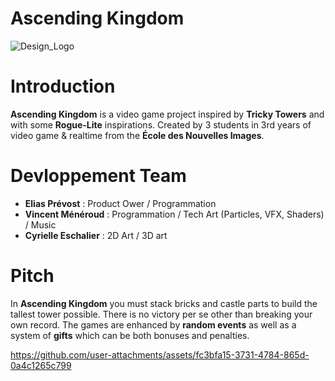 # Ascending Kingdom
![Design_Logo](https://github.com/user-attachments/assets/b893f0c5-42e1-4175-b9a6-de705f207df7)

# Introduction
**Ascending Kingdom** is a video game project inspired by **Tricky Towers** and with some **Rogue-Lite** inspirations. 
Created by 3 students in 3rd years of video game & realtime from the **École des Nouvelles Images**.

# Devloppement Team
- **Elias Prévost** : Product Ower / Programmation
- **Vincent Ménéroud** : Programmation / Tech Art (Particles, VFX, Shaders) / Music
- **Cyrielle Eschalier** : 2D Art / 3D art

# Pitch
In **Ascending Kingdom** you must stack bricks and castle parts to build the tallest tower possible. There is no victory per se other than breaking your own record. The games are enhanced by **random events** as well as a system of **gifts** which can be both bonuses and penalties.

https://github.com/user-attachments/assets/fc3bfa15-3731-4784-865d-0a4c1265c799

